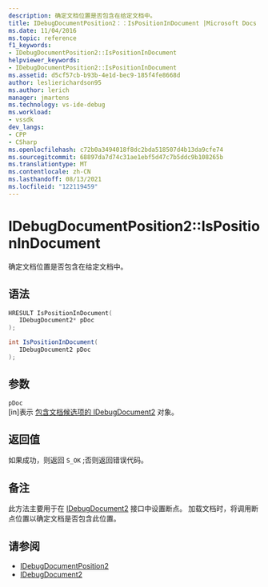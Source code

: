 ```yaml
---
description: 确定文档位置是否包含在给定文档中。
title: IDebugDocumentPosition2：：IsPositionInDocument |Microsoft Docs
ms.date: 11/04/2016
ms.topic: reference
f1_keywords:
- IDebugDocumentPosition2::IsPositionInDocument
helpviewer_keywords:
- IDebugDocumentPosition2::IsPositionInDocument
ms.assetid: d5cf57cb-b93b-4e1d-bec9-185f4fe8668d
author: leslierichardson95
ms.author: lerich
manager: jmartens
ms.technology: vs-ide-debug
ms.workload:
- vssdk
dev_langs:
- CPP
- CSharp
ms.openlocfilehash: c72b0a3494018f8dc2bda518507d4b13da9cfe74
ms.sourcegitcommit: 68897da7d74c31ae1ebf5d47c7b5ddc9b108265b
ms.translationtype: MT
ms.contentlocale: zh-CN
ms.lasthandoff: 08/13/2021
ms.locfileid: "122119459"
---
```

# <a name="idebugdocumentposition2ispositionindocument"></a>IDebugDocumentPosition2::IsPositionInDocument
确定文档位置是否包含在给定文档中。

## <a name="syntax"></a>语法

```cpp
HRESULT IsPositionInDocument( 
   IDebugDocument2* pDoc
);
```

```csharp
int IsPositionInDocument( 
   IDebugDocument2 pDoc
);
```

## <a name="parameters"></a>参数
`pDoc`\
[in]表示 [包含文档候选项的 IDebugDocument2](../../../extensibility/debugger/reference/idebugdocument2.md) 对象。

## <a name="return-value"></a>返回值
 如果成功，则返回 `S_OK` ;否则返回错误代码。

## <a name="remarks"></a>备注
 此方法主要用于在 [IDebugDocument2](../../../extensibility/debugger/reference/idebugdocument2.md) 接口中设置断点。 加载文档时，将调用断点位置以确定文档是否包含此位置。

## <a name="see-also"></a>请参阅
- [IDebugDocumentPosition2](../../../extensibility/debugger/reference/idebugdocumentposition2.md)
- [IDebugDocument2](../../../extensibility/debugger/reference/idebugdocument2.md)

